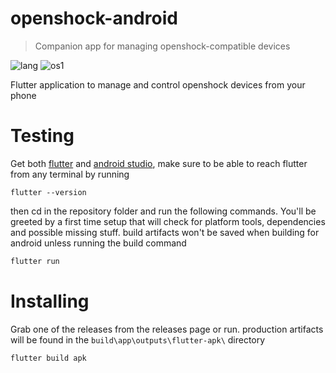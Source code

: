 # openshock-android
> Companion app for managing openshock-compatible devices
>
> 
![lang](https://img.shields.io/badge/Flutter-02569B?style=for-the-badge&logo=flutter&logoColor=white) ![os1](https://img.shields.io/badge/Android-3DDC84?style=for-the-badge&logo=android&logoColor=white)

Flutter application to manage and control openshock devices from your phone

# Testing
Get both [flutter](https://flutter.dev/) and [android studio](https://developer.android.com/studio), make sure to be able to reach flutter from any terminal by running 

`flutter --version`

then cd in the repository folder and run the following commands. You'll be greeted by a first time setup that will check for platform tools, dependencies and possible missing stuff. build artifacts won't be saved when building for android unless running the build command

```bash
flutter run
```

# Installing

Grab one of the releases from the releases page or run. production artifacts will be found in the `build\app\outputs\flutter-apk\` directory
```bash
flutter build apk
```
